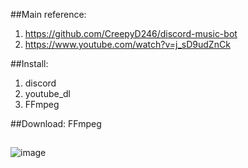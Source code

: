 ##Main reference: 
   1) https://github.com/CreepyD246/discord-music-bot 
   2) https://www.youtube.com/watch?v=j_sD9udZnCk

##Install:
  1) discord 
  2) youtube_dl 
  3) FFmpeg 
  
##Download:
  FFmpeg 
## 
![image](https://user-images.githubusercontent.com/97995173/219145803-11e5a3d4-31d8-438c-8bf0-5b40123b06fe.png)

